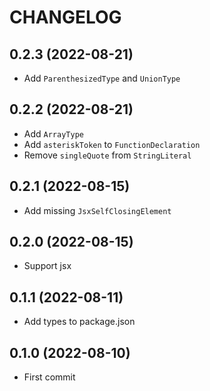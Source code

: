 # CHANGELOG

## 0.2.3 (2022-08-21)

* Add `ParenthesizedType` and `UnionType`

## 0.2.2 (2022-08-21)

* Add `ArrayType`
* Add `asteriskToken` to `FunctionDeclaration`
* Remove `singleQuote` from `StringLiteral`

## 0.2.1 (2022-08-15)

* Add missing `JsxSelfClosingElement`

## 0.2.0 (2022-08-15)

* Support jsx

## 0.1.1 (2022-08-11)

* Add types to package.json

## 0.1.0 (2022-08-10)

* First commit
